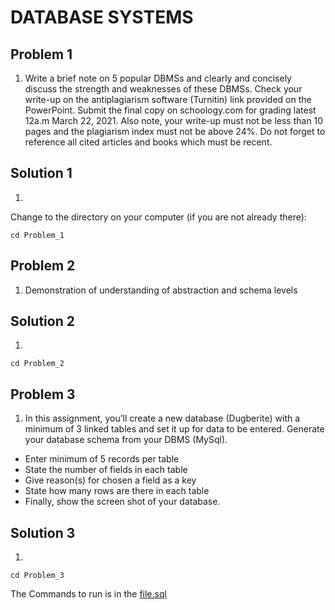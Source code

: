# DATABASE SYSTEMS

## Problem 1
1. Write a brief note on 5 popular DBMSs and clearly and concisely discuss the strength and weaknesses of these DBMSs.
Check your write-up on the antiplagiarism software (Turnitin) link provided on the PowerPoint. Submit the final copy on schoology.com for grading latest 12a.m March 22, 2021. Also note, your write-up must not be less than 10 pages and the plagiarism index must not be above 24%. Do not forget to reference all cited articles and books which must be recent.

## Solution 1
1. 
Change to the directory on your computer (if you are not already there):

```
cd Problem_1
```

## Problem 2
1. Demonstration of understanding of abstraction and schema levels

## Solution 2
1. 

```
cd Problem_2
```

## Problem 3
1. In this assignment, you’ll create a new database (Dugberite) with a minimum of 3 linked tables and set it up for data to be entered. Generate your database schema from your DBMS (MySql).

- Enter minimum of 5 records per table
- State the number of fields in each table
- Give reason(s) for chosen a field as a key
- State how many rows are there in each table
- Finally, show the screen shot of your database.

## Solution 3
1. 

```
cd Problem_3
```
The Commands to run is in the [file.sql]()